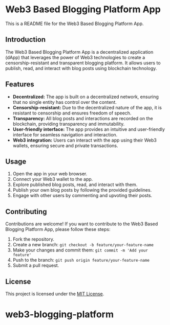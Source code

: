 # Web3 Based Blogging Platform App

This is a README file for the Web3 Based Blogging Platform App.

## Introduction

The Web3 Based Blogging Platform App is a decentralized application (dApp) that leverages the power of Web3 technologies to create a censorship-resistant and transparent blogging platform. It allows users to publish, read, and interact with blog posts using blockchain technology.

## Features

- **Decentralized:** The app is built on a decentralized network, ensuring that no single entity has control over the content.
- **Censorship-resistant:** Due to the decentralized nature of the app, it is resistant to censorship and ensures freedom of speech.
- **Transparency:** All blog posts and interactions are recorded on the blockchain, providing transparency and immutability.
- **User-friendly interface:** The app provides an intuitive and user-friendly interface for seamless navigation and interaction.
- **Web3 integration:** Users can interact with the app using their Web3 wallets, ensuring secure and private transactions.

<!-- ## Installation
To install and run the Web3 Based Blogging Platform App, follow these steps:

1. Clone the repository: `git clone https://github.com/your-username/web3-blogging-platform.git`
2. Install dependencies: `npm install`
3. Start the app: `npm start` -->

## Usage

1. Open the app in your web browser.
2. Connect your Web3 wallet to the app.
3. Explore published blog posts, read, and interact with them.
4. Publish your own blog posts by following the provided guidelines.
5. Engage with other users by commenting and upvoting their posts.

## Contributing

Contributions are welcome! If you want to contribute to the Web3 Based Blogging Platform App, please follow these steps:

1. Fork the repository.
2. Create a new branch: `git checkout -b feature/your-feature-name`
3. Make your changes and commit them: `git commit -m 'Add your feature'`
4. Push to the branch: `git push origin feature/your-feature-name`
5. Submit a pull request.

## License

This project is licensed under the [MIT License](LICENSE).
# web3-blogging-platform
